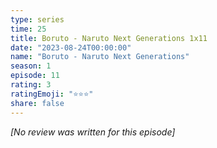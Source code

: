 ```yaml
---
type: series
time: 25
title: Boruto - Naruto Next Generations 1x11
date: "2023-08-24T00:00:00"
name: "Boruto - Naruto Next Generations"
season: 1
episode: 11
rating: 3
ratingEmoji: "⭐️⭐️⭐️"
share: false
---
```


_[No review was written for this episode]_
